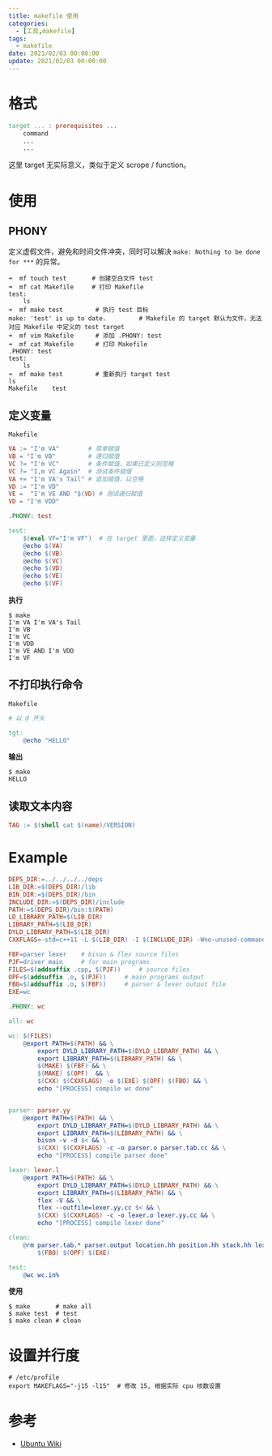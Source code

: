 ```yaml
---
title: makefile 使用
categories: 
  - [工具,makefile]
tags:
  - makefile
date: 2021/02/03 00:00:00
update: 2021/02/03 00:00:00
---
```


# 格式

```makefile
target ... : prerequisites ...
	command
	...
	...
```

这里 target 无实际意义，类似于定义 scrope / function。

# 使用

## PHONY

定义虚假文件，避免和时间文件冲突，同时可以解决 `make: Nothing to be done for ***` 的异常。

```shell
➜  mf touch test       # 创建空白文件 test
➜  mf cat Makefile     # 打印 Makefile
test:
	ls
➜  mf make test         # 执行 test 目标
make: 'test' is up to date.			# Makefile 的 target 默认为文件，无法对应 Makefile 中定义的 test target
➜  mf vim Makefile      # 添加 .PHONY: test
➜  mf cat Makefile      # 打印 Makefile
.PHONY: test
test:
	ls
➜  mf make test         # 重新执行 target test
ls
Makefile	test
```

## 定义变量

`Makefile`

```makefile
VA := "I'm VA"        # 简单赋值
VB = "I'm VB"         # 递归赋值
VC ?= "I'm VC"        # 条件赋值，如果已定义则忽略
VC ?= "I,m VC Again"  # 测试条件赋值
VA += "I'm VA's Tail" # 追加赋值，以空格
VD := "I'm VD"
VE =  "I'm VE AND "$(VD) # 测试递归赋值
VD = "I'm VDD"

.PHONY: test

test:
	$(eval VF="I'm VF")  # 在 target 里面，这样定义变量
	@echo $(VA)
	@echo $(VB)
	@echo $(VC)
	@echo $(VD)
	@echo $(VE)
	@echo $(VF)
```

**执行**

```shell
$ make
I'm VA I'm VA's Tail
I'm VB
I'm VC
I'm VDD
I'm VE AND I'm VDD
I'm VF
```

## 不打印执行命令

`Makefile`

```makefile
# 以 @ 开头

tgt:
	@echo "HELLO"
```

**输出**

```shell
$ make
HELLO
```

## 读取文本内容

```makefile
TAG := $(shell cat $(name)/VERSION)
```

# Example

```makefile
DEPS_DIR:=../../../../deps
LIB_DIR:=$(DEPS_DIR)/lib
BIN_DIR:=$(DEPS_DIR)/bin
INCLUDE_DIR:=$(DEPS_DIR)/include
PATH:=$(DEPS_DIR)/bin:$(PATH)
LD_LIBRARY_PATH=$(LIB_DIR)
LIBRARY_PATH=$(LIB_DIR)
DYLD_LIBRARY_PATH=$(LIB_DIR)
CXXFLAGS=-std=c++11 -L $(LIB_DIR) -I $(INCLUDE_DIR) -Wno-unused-command-line-argument

FBF=parser lexer   	# bison & flex source files
PJF=driver main		# for main programs
FILES=$(addsuffix .cpp, $(PJF))		# source files
OPF=$(addsuffix .o, $(PJF))		# main programs output
FBO=$(addsuffix .o, $(FBF))		# parser & lexer output file
EXE=wc

.PHONY: wc

all: wc

wc: $(FILES)
	@export PATH=$(PATH) && \
		export DYLD_LIBRARY_PATH=$(DYLD_LIBRARY_PATH) && \
		export LIBRARY_PATH=$(LIBRARY_PATH) && \
		$(MAKE) $(FBF) && \
		$(MAKE) $(OPF)  && \
		$(CXX) $(CXXFLAGS) -o $(EXE) $(OPF) $(FBO) && \
		echo "[PROCESS] compile wc done"


parser: parser.yy
	@export PATH=$(PATH) && \
		export DYLD_LIBRARY_PATH=$(DYLD_LIBRARY_PATH) && \
		export LIBRARY_PATH=$(LIBRARY_PATH) && \
		bison -v -d $< && \
		$(CXX) $(CXXFLAGS) -c -o parser.o parser.tab.cc && \
		echo "[PROCESS] compile parser done"

lexer: lexer.l
	@export PATH=$(PATH) && \
		export DYLD_LIBRARY_PATH=$(DYLD_LIBRARY_PATH) && \
		export LIBRARY_PATH=$(LIBRARY_PATH) && \
		flex -V && \
		flex --outfile=lexer.yy.cc $< && \
		$(CXX) $(CXXFLAGS) -c -o lexer.o lexer.yy.cc && \
      	echo "[PROCESS] compile lexer done"

clean:
	@rm parser.tab.* parser.output location.hh position.hh stack.hh lexer.yy.cc \
		$(FBO) $(OPF) $(EXE)

test:
	@wc wc.in%
```

**使用**

```shell
$ make       # make all
$ make test  # test
$ make clean # clean
```

# 设置并行度

```shell
# /etc/profile
export MAKEFLAGS="-j15 -l15"  # 修改 15, 根据实际 cpu 核数设置
```

# 参考

- [Ubuntu Wiki](https://wiki.ubuntu.org.cn/%E8%B7%9F%E6%88%91%E4%B8%80%E8%B5%B7%E5%86%99Makefile:MakeFile%E4%BB%8B%E7%BB%8D)